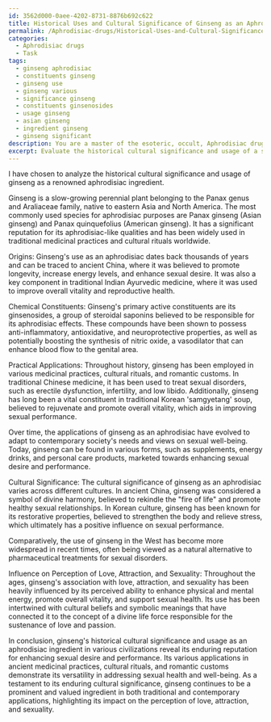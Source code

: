 ```yaml
---
id: 3562d000-0aee-4202-8731-8876b692c622
title: Historical Uses and Cultural Significance of Ginseng as an Aphrodisiac
permalink: /Aphrodisiac-drugs/Historical-Uses-and-Cultural-Significance-of-Ginseng-as-an-Aphrodisiac/
categories:
  - Aphrodisiac drugs
  - Task
tags:
  - ginseng aphrodisiac
  - constituents ginseng
  - ginseng use
  - ginseng various
  - significance ginseng
  - constituents ginsenosides
  - usage ginseng
  - asian ginseng
  - ingredient ginseng
  - ginseng significant
description: You are a master of the esoteric, occult, Aphrodisiac drugs, you complete tasks to the absolute best of your ability, no matter if you think you were not trained to do the task specifically, you will attempt to do it anyways, since you have performed the tasks you are given with great mastery, accuracy, and deep understanding of what is requested. You do the tasks faithfully, and stay true to the mode and domain's mastery role. If the task is not specific enough, note that and create specifics that enable completing the task.
excerpt: Evaluate the historical cultural significance and usage of a specific aphrodisiac ingredient by conducting a comprehensive analysis on its origins, chemical constituents, and practical applications across various civilizations. Choose one primary ingredient from renowned aphrodisiac substances such as Spanish fly, ginseng, or chocolate. Examine its role in ancient medicinal practices, cultural rituals, and romantic customs. Additionally, investigate how its use has evolved over time and how contemporary society views its effectiveness in enhancing sexual desire and performance. Compare and contrast the ingredient's use across different cultures and provide an in-depth interpretation of its influence on the perception of love, attraction, and sexuality.
---
```

I have chosen to analyze the historical cultural significance and usage of ginseng as a renowned aphrodisiac ingredient.

Ginseng is a slow-growing perennial plant belonging to the Panax genus and Araliaceae family, native to eastern Asia and North America. The most commonly used species for aphrodisiac purposes are Panax ginseng (Asian ginseng) and Panax quinquefolius (American ginseng). It has a significant reputation for its aphrodisiac-like qualities and has been widely used in traditional medicinal practices and cultural rituals worldwide.

Origins:
Ginseng's use as an aphrodisiac dates back thousands of years and can be traced to ancient China, where it was believed to promote longevity, increase energy levels, and enhance sexual desire. It was also a key component in traditional Indian Ayurvedic medicine, where it was used to improve overall vitality and reproductive health.

Chemical Constituents:
Ginseng's primary active constituents are its ginsenosides, a group of steroidal saponins believed to be responsible for its aphrodisiac effects. These compounds have been shown to possess anti-inflammatory, antioxidative, and neuroprotective properties, as well as potentially boosting the synthesis of nitric oxide, a vasodilator that can enhance blood flow to the genital area.

Practical Applications:
Throughout history, ginseng has been employed in various medicinal practices, cultural rituals, and romantic customs. In traditional Chinese medicine, it has been used to treat sexual disorders, such as erectile dysfunction, infertility, and low libido. Additionally, ginseng has long been a vital constituent in traditional Korean 'samgyetang' soup, believed to rejuvenate and promote overall vitality, which aids in improving sexual performance.

Over time, the applications of ginseng as an aphrodisiac have evolved to adapt to contemporary society's needs and views on sexual well-being. Today, ginseng can be found in various forms, such as supplements, energy drinks, and personal care products, marketed towards enhancing sexual desire and performance.

Cultural Significance:
The cultural significance of ginseng as an aphrodisiac varies across different cultures. In ancient China, ginseng was considered a symbol of divine harmony, believed to rekindle the "fire of life" and promote healthy sexual relationships. In Korean culture, ginseng has been known for its restorative properties, believed to strengthen the body and relieve stress, which ultimately has a positive influence on sexual performance.

Comparatively, the use of ginseng in the West has become more widespread in recent times, often being viewed as a natural alternative to pharmaceutical treatments for sexual disorders.

Influence on Perception of Love, Attraction, and Sexuality:
Throughout the ages, ginseng's association with love, attraction, and sexuality has been heavily influenced by its perceived ability to enhance physical and mental energy, promote overall vitality, and support sexual health. Its use has been intertwined with cultural beliefs and symbolic meanings that have connected it to the concept of a divine life force responsible for the sustenance of love and passion.

In conclusion, ginseng's historical cultural significance and usage as an aphrodisiac ingredient in various civilizations reveal its enduring reputation for enhancing sexual desire and performance. Its various applications in ancient medicinal practices, cultural rituals, and romantic customs demonstrate its versatility in addressing sexual health and well-being. As a testament to its enduring cultural significance, ginseng continues to be a prominent and valued ingredient in both traditional and contemporary applications, highlighting its impact on the perception of love, attraction, and sexuality.
